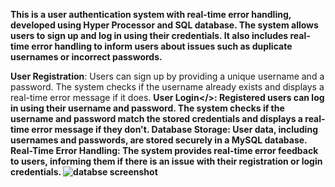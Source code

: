 <b>This is a user authentication system with real-time error handling, developed using Hyper Processor and SQL database. The system allows users to sign up and log in using their credentials. It also includes real-time error handling to inform users about issues such as duplicate usernames or incorrect passwords.</b>


<b>User Registration</b>: Users can sign up by providing a unique username and a password. The system checks if the username already exists and displays a real-time error message if it does.
<b>User Login</>: Registered users can log in using their username and password. The system checks if the username and password match the stored credentials and displays a real-time error message if they don't.
<b>Database Storage</b>: User data, including usernames and passwords, are stored securely in a MySQL database.
<b>Real-Time Error Handling</b>: The system provides real-time error feedback to users, informing them if there is an issue with their registration or login credentials.
![databse screenshot](https://github.com/mdtahseenraza/Dashboard-for-a-Website-Project-/assets/114172906/b4a62b8b-f6c8-438d-a9ba-832b1704478a)



